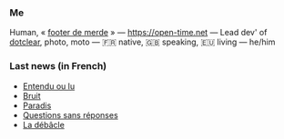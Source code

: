 ### Me

Human, « [footer de merde](https://open-time.net/post/2013/07/17/La-veritable-histoire-du-Footer-de-merde-) » — https://open-time.net — Lead dev' of [dotclear](https://git.dotclear.org/dev/dotclear), photo, moto — 🇫🇷 native, 🇬🇧 speaking, 🇪🇺 living — he/him

### Last news (in French)

<!-- BLOG-POST-LIST:START -->
- [Entendu ou lu](https://open-time.net/post/2022/06/17/Entendu-ou-lu)
- [Bruit](https://open-time.net/post/2022/06/16/Bruit)
- [Paradis](https://open-time.net/post/2022/06/15/Paradis)
- [Questions sans réponses](https://open-time.net/post/2022/06/14/Questions-sans-reponses)
- [La débâcle](https://open-time.net/post/2022/06/13/La-debacle)
<!-- BLOG-POST-LIST:END -->
